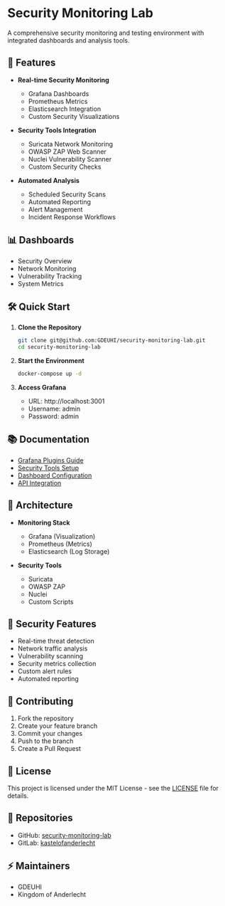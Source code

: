 # Security Monitoring Lab

A comprehensive security monitoring and testing environment with integrated dashboards and analysis tools.

## 🚀 Features

- **Real-time Security Monitoring**
  - Grafana Dashboards
  - Prometheus Metrics
  - Elasticsearch Integration
  - Custom Security Visualizations

- **Security Tools Integration**
  - Suricata Network Monitoring
  - OWASP ZAP Web Scanner
  - Nuclei Vulnerability Scanner
  - Custom Security Checks

- **Automated Analysis**
  - Scheduled Security Scans
  - Automated Reporting
  - Alert Management
  - Incident Response Workflows

## 📊 Dashboards

- Security Overview
- Network Monitoring
- Vulnerability Tracking
- System Metrics

## 🛠 Quick Start

1. **Clone the Repository**
   ```bash
   git clone git@github.com:GDEUHI/security-monitoring-lab.git
   cd security-monitoring-lab
   ```

2. **Start the Environment**
   ```bash
   docker-compose up -d
   ```

3. **Access Grafana**
   - URL: http://localhost:3001
   - Username: admin
   - Password: admin

## 📚 Documentation

- [Grafana Plugins Guide](docs/GRAFANA_PLUGINS.md)
- [Security Tools Setup](docs/SECURITY_TOOLS.md)
- [Dashboard Configuration](docs/DASHBOARDS.md)
- [API Integration](docs/API_INTEGRATION.md)

## 🔧 Architecture

- **Monitoring Stack**
  - Grafana (Visualization)
  - Prometheus (Metrics)
  - Elasticsearch (Log Storage)

- **Security Tools**
  - Suricata
  - OWASP ZAP
  - Nuclei
  - Custom Scripts

## 🔐 Security Features

- Real-time threat detection
- Network traffic analysis
- Vulnerability scanning
- Security metrics collection
- Custom alert rules
- Automated reporting

## 🤝 Contributing

1. Fork the repository
2. Create your feature branch
3. Commit your changes
4. Push to the branch
5. Create a Pull Request

## 📝 License

This project is licensed under the MIT License - see the [LICENSE](LICENSE) file for details.

## 🌟 Repositories

- GitHub: [security-monitoring-lab](https://github.com/GDEUHI/security-monitoring-lab)
- GitLab: [kastelofanderlecht](https://gitlab.com/kingdomofanderlecht/kastelofanderlecht)

## ⚡ Maintainers

- GDEUHI
- Kingdom of Anderlecht
